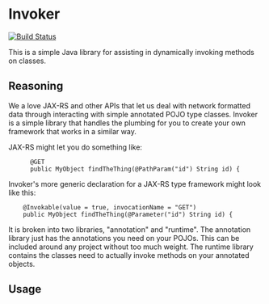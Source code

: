 Invoker
=======

[![Build Status](https://travis-ci.org/kebernet/invoker.svg?branch=master)](https://travis-ci.org/kebernet/invoker)

This is a simple Java library for assisting in dynamically invoking methods on classes.

Reasoning
---------

We a love JAX-RS and other APIs that let us deal with network formatted data through interacting with
simple annotated POJO type classes. Invoker is a simple library that handles the plumbing for you to
create your own framework that works in a similar way.

JAX-RS might let you do something like: 

```
      @GET
      public MyObject findTheThing(@PathParam("id") String id) {

```

Invoker's more generic declaration for a JAX-RS type framework might look like this:

```
    @Invokable(value = true, invocationName = "GET")
    public MyObject findTheThing(@Parameter("id") String id) {

```

It is broken into two libraries, "annotation" and "runtime". The annotation library just has the 
annotations you need on your POJOs. This can be included around any project without too much weight. 
The runtime library contains the classes need to actually invoke methods on your annotated objects.

Usage
-----


